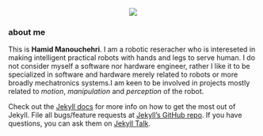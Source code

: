 <!-- ![no_sign](https://user-images.githubusercontent.com/25512825/191785764-436d5ea2-670a-41e9-b2fc-d366709d2146.jpg) -->
<p align="center">
  <img src="![no_sign](https://user-images.githubusercontent.com/25512825/191785764-436d5ea2-670a-41e9-b2fc-d366709d2146.jpg)">
</p>

### about me

This is __Hamid Manouchehri__. I am a robotic reseracher who is intereseted in making intelligent practical robots with hands and legs to serve human. I do not consider myself a software nor hardware engineer, rather I like it to be specialized in software and hardware merely related to robots or more broadly mechatronics systems.I am keen to be involved in projects mostly related to _motion_, _manipulation_ and _perception_ of the robot. 

Check out the [Jekyll docs][jekyll-docs] for more info on how to get the most out of Jekyll. File all bugs/feature requests at [Jekyll’s GitHub repo][jekyll-gh]. If you have questions, you can ask them on [Jekyll Talk][jekyll-talk].

[jekyll-docs]: http://jekyllrb.com/docs/home
[jekyll-gh]:   https://github.com/jekyll/jekyll
[jekyll-talk]: https://talk.jekyllrb.com/
